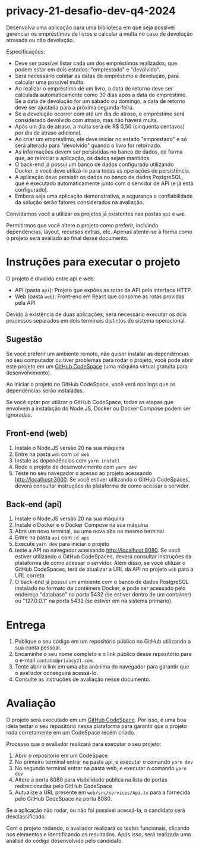 # privacy-21-desafio-dev-q4-2024

Desenvolva uma aplicação para uma biblioteca em que seja possível gerenciar os empréstimos de livros e calcular a multa no caso de devolução atrasada ou não devolução.

Especificações:

- Deve ser possível listar cada um dos empréstimos realizados, que podem estar em dois estados: "emprestado" e "devolvido".
- Será necessário coletar as datas de empréstimo e devolução, para calcular uma possível multa.
- Ao realizar o empréstimo de um livro, a data de retorno deve ser calculada automaticamente como 30 dias após a data do empréstimo. Se a data de devolução for um sábado ou domingo, a data de retorno deve ser ajustada para a próxima segunda-feira.
- Se a devolução ocorrer com até um dia de atraso, o empréstimo será considerado devolvido com atraso, mas não haverá multa.
- Após um dia de atraso, a multa será de R$ 0,50 (cinquenta centavos) por dia de atraso adicional.
- Ao criar um empréstimo, ele deve iniciar no estado "emprestado" e só será alterado para "devolvido" quando o livro for retornado.
- As informações devem ser persistidas no banco de dados, de forma que, ao reiniciar a aplicação, os dados sejam mantidos.
- O back-end já possui um banco de dados configurado utilizando Docker, e você deve utilizá-lo para todas as operações de persistência.
- A aplicação deve persistir os dados no banco de dados PostgreSQL, que é executado automaticamente junto com o servidor de API (e já está configurado).
- Embora seja uma aplicação demonstrativa, a segurança e confiabilidade da solução serão fatores considerados na avaliação.

Convidamos você a utilizar os projetos já existentes nas pastas `api` e `web`.

Permitirmos que você altere o projeto como preferir, incluindo dependências, layout, recursos extras, etc. Apenas atente-se à forma como o projeto será avaliado ao final desse documento.

# Instruções para executar o projeto

O projeto é dividido entre api e web:

- API (pasta `api`): Projeto que expões as rotas da API pela interface HTTP. 
- Web (pasta `web`): Front-end em React que consome as rotas providas pela API

Devido à existência de duas aplicações, será necessário executar os dois processos separados em dois terminais distintos do sistema operacional.

## Sugestão

Se você preferir um ambiente remoto, não quiser instalar as dependências no seu computador ou tiver problemas para rodar o projeto, você pode abrir este projeto em um [GitHub CodeSpace](https://docs.github.com/pt/codespaces/overview) (uma máquina virtual gratuita para desenvolvimento).

Ao iniciar o projeto no GitHub CodeSpace, você verá nos logs que as dependências serão instaladas.

Se você optar por utilizar o GitHub CodeSpace, todas as etapas que envolvem a instalação do Node.JS, Docker ou Docker Compose podem ser ignoradas.

## Front-end (web)

1. Instale o Node.JS versão 20 na sua máquina
2. Entre na pasta `web` com `cd web`
3. Instale as dependências com `yarn install`
4. Rode o projeto de desenvolvimento com `yarn dev`
5. Teste no seu navegador o acesso ao projeto acessando [http://localhost:3000](http://localhost:3000). Se você estiver utilizando o GitHub CodeSpaces, deverá consultar instruções da plataforma de como acessar o servidor.

## Back-end (api)

1. Instale o Node.JS versão 20 na sua máquina
2. Instale o Docker e o Docker Compose na sua máquina
3. Abra um novo terminal, ou uma nova aba no mesmo terminal
4. Entre na pasta `api` com `cd api`
5. Execute `yarn dev` para iniciar o projeto
6. teste a API no navegador acessando [http://localhost:8080](http://localhost:8080). Se você estiver utilizando o GitHub CodeSpaces, deverá consultar instruções da plataforma de como acessar o servidor. Além disso, se você utilizar o GitHub CodeSpaces, terá de atualizar a URL da API no projeto `web` para a URL correta.
7. O back-end já possui um ambiente com o banco de dados PostgreSQL instalado no formato de contêiners Docker, e pode ser acessado pelo endereço "database" na porta 5432 (se estiver dentro de um container) ou "127.0.0.1" na porta 5432 (se estiver em na sistema primário).

# Entrega

1. Publique o seu código em um repositório público no GitHub utilizando a sua conta pessoal.
2. Encaminhe o seu nome completo e o link público desse repositório para o e-mail `contato@privacy21.com`.
3. Tente abrir o link em uma aba anônima do navegador para garantir que o avaliador conseguirá acessá-lo.
4. Consulte as instruções de avaliação nesse documento.

# Avaliação

O projeto será executado em um [GitHub CodeSpace](https://docs.github.com/pt/codespaces/overview). Por isso, é uma boa ideia testar o seu repositório nessa plataforma para garantir que o projeto roda corretamente em um CodeSpace recém criado.

Processo que o avaliador realizará para executar o seu projeto:

1. Abrir o repositório em um CodeSpace
2. No primeiro terminal entrar na pasta api, e executar o comando `yarn dev`
3. No segundo terminal entrar na pasta web, e executar o comando `yarn dev`
4. Altere a porta 8080 para visibilidade pública na lista de portas redirecionadas pelo GitHub CodeSpace
5. Autualize a URL presente em `web/src/services/Api.ts` para a fornecida pelo GitHub CodeSpace na porta 8080.

Se a aplicação não rodar, ou não foi possível acessá-la, o candidato será desclassificado.

Com o projeto rodando, o avaliador realizará os testes funcionais, clicando nos elementos e identificando os resultados. Após isso, será realizada uma análise do código desenvolvido pelo candidato.